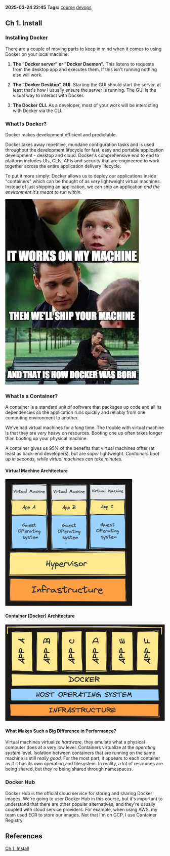**2025-03-24 22:45**
**Tags:** [course](../2%20-%20tags/course.md) [devops](../2%20-%20tags/devops.md)

## Ch 1. Install

### Installing Docker

There are a couple of moving parts to keep in mind when it comes to using Docker on your local machine:

1. **The "Docker server" or "Docker Daemon".** This listens to requests from the desktop app and executes them. If this isn't running nothing else will work.

2. **The "Docker Desktop" GUI.** Starting the GUI should start the server, at least that's how I usually ensure the server is running. The GUI is the visual way to interact with Docker.

3. **The Docker CLI.** As a developer, most of your work will be interacting with Docker via the CLI. 

### What Is Docker?

Docker makes development efficient and predictable.

Docker takes away repetitive, mundane configuration tasks and is used throughout the development lifecycle for fast, easy and portable application development - desktop and cloud. Docker's comprehensive end to end to platform includes UIs, CLIs, APIs and security that are engineered to work together across the entire application delivery lifecycle.

To put it more simply: Docker allows us to deploy our applications inside "containers" which can be thought of as *very* lightweight virtual machines. Instead of just shipping an application, we can ship an application *and the environment it's meant to run within*.

![](../attachments/Pasted%20image%2020250324225637.png)

### What Is a Container?

A container is a standard unit of software that packages up code and all its dependencies so the application runs quickly and reliably from one computing environment to another.

We've had virtual machines for a *long* time. The trouble with virtual machine is that they are *very* heavy on resources. Booting one up often takes longer than booting up your physical machine. 

A container gives us 95% of the benefits that virtual machines offter (at least as back-end developers), but are *super* lightweight. *Containers boot up in seconds, while virtual machines can take minutes*.

#### Virtual Machine Architecture

![](../attachments/Pasted%20image%2020250324230741.png)

#### Container (Docker) Architecture

![](../attachments/Pasted%20image%2020250324230807.png)

#### What Makes Such a Big Difference in Performance?

Virtual machines virtualize *hardware*, they emulate what a physical computer does at a very low level. Containers virtualize at the *operating system* level. Isolation between containers that are running on the same machine is still *really good*. For the most part, it appears to each container as if it has its own operating and filesystem. In reality, a lot of resources are being shared, but they're being shared through namespaces.

### Docker Hub

Docker Hub is the official cloud service for storing and sharing Docker images. We're going to user Docker Hub in this course, but it's important to understand that there are other popular alternatives, and they're usually coupled with cloud service providers. For example, when using AWS, my team used ECR to store our images. Not that I'm on GCP, I use Container Registry.

## References
[Ch 1. Install](https://www.boot.dev/lessons/edd61b9e-51b9-4b2a-89fb-da6cb227f370)